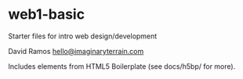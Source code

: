 # web1-basic

Starter files for intro web design/development

David Ramos
hello@imaginaryterrain.com

Includes elements from HTML5 Boilerplate (see docs/h5bp/ for more).

